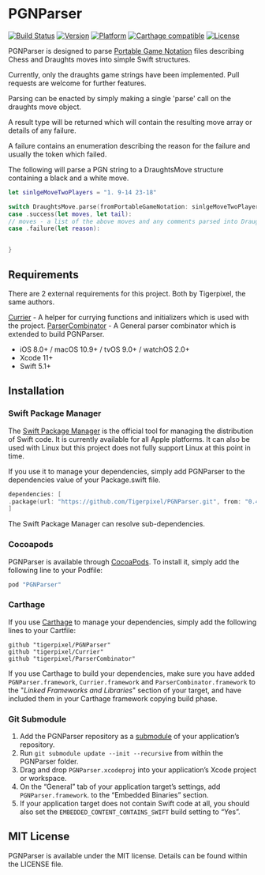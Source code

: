 # PGNParser

[![Build Status](https://travis-ci.org/tigerpixel/PGNParser.svg?branch=master)](https://travis-ci.org/tigerpixel/PGNParser)
[![Version](https://img.shields.io/cocoapods/v/PGNParser.svg?style=flat)](http://cocoapods.org/pods/PGNParser)
[![Platform](https://img.shields.io/cocoapods/p/PGNParser.svg?style=flat)](http://cocoapods.org/pods/PGNParser)
[![Carthage compatible](https://img.shields.io/badge/Carthage-compatible-4BC51D.svg?style=flat)](https://github.com/Carthage/Carthage)
[![License](https://img.shields.io/cocoapods/l/PGNParser.svg?style=flat)](http://cocoapods.org/pods/PGNParser)

PGNParser is designed to parse [Portable Game Notation](https://en.wikipedia.org/wiki/Portable_Game_Notation) files describing Chess and Draughts moves into simple Swift structures.

Currently, only the draughts game strings have been implemented. Pull requests are welcome for further features.

Parsing can be enacted by simply making a single 'parse' call on the draughts move object.

A result type will be returned which will contain the resulting move array or details of any failure.

A failure contains an enumeration describing the reason for the failure and usually the token which failed.

The following will parse a PGN string to a DraughtsMove structure containing a black and a white move.

```swift
let sinlgeMoveTwoPlayers = "1. 9-14 23-18"

switch DraughtsMove.parse(fromPortableGameNotation: sinlgeMoveTwoPlayers) {
case .success(let moves, let tail):
// moves - a list of the above moves and any comments parsed into DraughtsMove structs.
case .failure(let reason):


}
```

## Requirements

There are 2 external requirements for this project. Both by Tigerpixel, the same authors.

[Currier](https://github.com/tigerpixel/Currier.git) - A helper for currying functions and initializers which is used with the project.
[ParserCombinator](https://github.com/tigerpixel/ParserCombinator.git) - A General parser combinator which is extended to build PGNParser.

- iOS 8.0+ / macOS 10.9+ / tvOS 9.0+ / watchOS 2.0+
- Xcode 11+
- Swift 5.1+

## Installation

### Swift Package Manager

The [Swift Package Manager](https://swift.org/package-manager) is the official tool for managing the distribution of Swift code. It is currently available for all Apple platforms. It can also be used with Linux but this project does not fully support Linux at this point in time.

If you use it to manage your dependencies, simply add PGNParser to the dependencies value of your Package.swift file.

```swift
dependencies: [
.package(url: "https://github.com/Tigerpixel/PGNParser.git", from: "0.4.0"),
]
```

The Swift Package Manager can resolve sub-dependencies.

### Cocoapods

PGNParser is available through [CocoaPods](http://cocoapods.org). To install it, simply add the following line to your Podfile:

```ruby
pod "PGNParser"
```

### Carthage

If you use [Carthage](https://github.com/Carthage/Carthage) to manage your dependencies, simply add the following lines to your Cartfile:

```ogdl
github "tigerpixel/PGNParser"
github "tigerpixel/Currier"
github "tigerpixel/ParserCombinator"
```

If you use Carthage to build your dependencies, make sure you have added `PGNParser.framework`, `Currier.framework` and `ParserCombinator.framework`  to the "_Linked Frameworks and Libraries_" section of your target, and have included them in your Carthage framework copying build phase.

### Git Submodule

1. Add the PGNParser repository as a [submodule](https://git-scm.com/book/en/v2/Git-Tools-Submodules) of your application’s repository.
1. Run `git submodule update --init --recursive` from within the PGNParser folder.
1. Drag and drop `PGNParser.xcodeproj` into your application’s Xcode project or workspace.
1. On the “General” tab of your application target’s settings, add `PGNParser.framework`. to the “Embedded Binaries” section.
1. If your application target does not contain Swift code at all, you should also set the `EMBEDDED_CONTENT_CONTAINS_SWIFT` build setting to “Yes”.

## MIT License

PGNParser is available under the MIT license. Details can be found within the LICENSE file.
